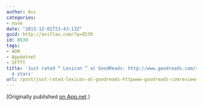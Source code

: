 ```yaml
---
author: Avi
categories:
- none
date: "2013-12-01T23:43:13Z"
guid: http://aviflax.com/?p=8539
id: 8539
tags:
- ADN
- Appdotnet
- IFTTT
title: 'Just rated “ Lexicon ” at GoodReads: http://www.goodreads.com/review/show/778574138
  4 stars'
url: /post/just-rated-lexicon-at-goodreads-httpwww-goodreads-comreviewshow778574138-4-stars/
---
```

(Originally published [on App.net](http://alpha.app.net/aviflax/post/16329338).)